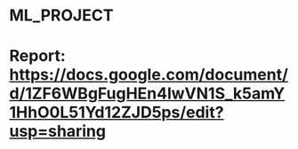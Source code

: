 # ML_PROJECT
# Report: https://docs.google.com/document/d/1ZF6WBgFugHEn4lwVN1S_k5amY1HhO0L51Yd12ZJD5ps/edit?usp=sharing
